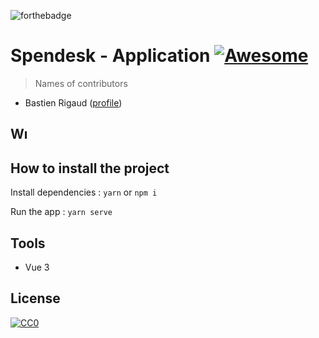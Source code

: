 ![forthebadge](https://forthebadge.com/images/badges/built-with-love.svg)

# Spendesk - Application [![Awesome](https://cdn.rawgit.com/sindresorhus/awesome/d7305f38d29fed78fa85652e3a63e154dd8e8829/media/badge.svg)](https://github.com/sindresorhus/awesome#readme)

> Names of contributors

- Bastien Rigaud ([profile](https://github.com/Teyz))

## Wı

## How to install the project

Install dependencies :
`yarn`
or
`npm i`

Run the app :
`yarn serve`

## Tools

- Vue 3

## License

[![CC0](https://licensebuttons.net/p/zero/1.0/88x31.png)](https://creativecommons.org/publicdomain/zero/1.0/)

